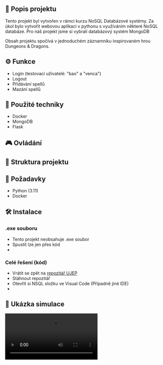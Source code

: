 

## 📜 Popis projektu

Tento projekt byl vytvořen v rámci kurzu NoSQL Databázové systémy. Za úkol bylo vytvořit webovou aplikaci v pythonu s využíváním některé NoSQL databáze.
Pro náš projekt jsme si vybrali databázový systém MongoDB

Obsah projektu spočívá v jednoduchém záznamníku inspirovaném hrou Dungeons & Dragons.


## ⚙️ Funkce

- Login (testovací uživatelé: "bao" a "venca")
- Logout
- Přidávání spellů
- Mazání spellů
  
## 🧠 Použité techniky

- Docker
- MongoDB
- Flask

## 🎮 Ovládání

## 📂 Struktura projektu

## 🔧 Požadavky
- Python (3.11)
- Docker

## 🛠️ Instalace
### .exe souboru
- Tento projekt neobsahuje .exe soubor
- Spustit lze jen přes kód
- 
### Celé řešení (kód)
- Vrátit se zpět na [repozitář UJEP](../)
- Stáhnout repozitář
- Otevřít si NSQL složku ve Visual Code (Případně jiné IDE)
- 

## 📸 Ukázka simulace

![Video NSQL](NSQL_capture.mp4)

